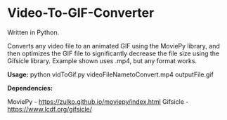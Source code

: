 # Video-To-GIF-Converter

Written in Python.

Converts any video file to an animated GIF using the MoviePy library, and then optimizes the GIF file to significantly decrease the file size using the Gifsicle library. Example shown uses .mp4, but any format works.

<strong>Usage:</strong> 
python vidToGif.py videoFileNametoConvert.mp4 outputFile.gif

<strong>Dependencies:</strong>

MoviePy - https://zulko.github.io/moviepy/index.html
Gifsicle - https://www.lcdf.org/gifsicle/

